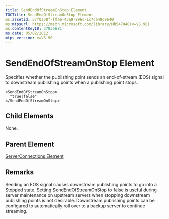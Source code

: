 ```yaml
---
title: SendEndOfStreamOnStop Element
TOCTitle: SendEndOfStreamOnStop Element
ms:assetid: 57f0a58f-ffa6-43a9-896c-1c7ca48c9640
ms:mtpsurl: https://msdn.microsoft.com/library/Hh547040(v=VS.90)
ms:contentKeyID: 37836881
ms.date: 05/02/2012
mtps_version: v=VS.90
---
```


# SendEndOfStreamOnStop Element

Specifies whether the publishing point sends an end-of-stream (EOS) signal to downstream publishing points when a publishing point stops.

    <SendEndOfStreamOnStop>
      "true|false"
    </SendEndOfStreamOnStop>

## Child Elements

None.

## Parent Element

[ServerConnections Element](serverconnections-element.md)


## Remarks

Sending an EOS signal causes downstream publishing points to go into a Stopped state. Setting SendEndOfStreamOnStop to false is useful during server maintenance on upstream servers when stopping downstream publishing points is not desirable. Downstream publishing points can be configured to automatically roll over to a backup server to continue streaming.

